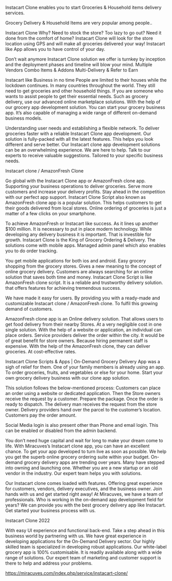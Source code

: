 Instacart Clone enables you to start Groceries & Household items delivery services.

Grocery Delivery & Household Items are very popular among people..

Instacart Clone Why? Need to stock the store? Too lazy to go out? Need it done from the comfort of home? Instacart Clone will look for the store location using GPS and will make all groceries delivered your way! Instacart like App allows you to have control of your day.

Don’t wait anymore Instacart Clone solution we offer is turnkey by inception and the deployment phases and timeline will blow your mind.
Multiple Vendors
Combo Items & Addons
Multi-Delivery & Refer to Earn

Instacart like Business in no time
People are limited to their houses while the lockdown continues. In many countries throughout the world. They still need to get groceries and other household things. If you are someone who wants to assist people to get their essential needs. Such as grocery delivery, use our advanced online marketplace solutions. With the help of our grocery app development solution. You can start your grocery business app. It’s also capable of managing a wide range of different on-demand business models.

Understanding user needs and establishing a flexible network. To deliver groceries faster with a reliable Instacart Clone app development. Our solution is fully-packed with all the latest features. This helps you look different and serve better. Our Instacart clone app development solutions can be an overwhelming experience. We are here to help. Talk to our experts to receive valuable suggestions. Tailored to your specific business needs.

Instacart clone / AmazonFresh Clone

Go global with the Instacart Clone app or AmazonFresh clone app. Supporting your business operations to deliver groceries. Serve more customers and increase your delivery profits. Stay ahead in the competition with our perfect app support. Instacart Clone Script also known as AmazonFresh clone app is a popular solution. This helps customers to get their goods delivered from local stores. Online ordering of groceries is just a matter of a few clicks on your smartphone.

To achieve AmazonFresh or Instacart like success. As it lines up another $100 million. It is necessary to put in place modern technology. While developing any delivery business it is important. That is investible for growth. Instacart Clone is the King of Grocery Ordering & Delivery. The solutions come with mobile apps. Managed admin panel which also enables you to do order tracking.

You get mobile applications for both ios and android. Easy grocery shopping from the grocery stores. Gives a new meaning to the concept of online grocery delivery. Customers are always searching for an online solution that saves both time and money. Instacart Clone Script is like AmazonFresh clone script. It is a reliable and trustworthy delivery solution. that offers features for achieving tremendous success.

We have made it easy for users. By providing you with a ready-made and customizable Instacart clone / AmazonFresh clone. To fulfil this growing demand of customers.

AmazonFresh clone app is an Online delivery solution. That allows users to get food delivery from their nearby Stores. At a very negligible cost in one single solution. With the help of a website or application, an individual can place orders. Service providers deliver the order within the city. It would be of great benefit for store owners. Because hiring permanent staff is expensive. With the help of the AmazonFresh clone, they can deliver groceries. At cost-effective rates.

Instacart Clone Scripts & Apps | On-Demand Grocery Delivery App was a sigh of relief for them. One of your family members is already using an app. To order groceries, fruits, and vegetables or else for your home. Start your own grocery delivery business with our clone app solution.

This solution follows the below-mentioned process:
Customers can place an order using a website or dedicated application.
Then the Store owners receive the request by a customer.
Prepare the package.
Once the order is ready to dispatch.
The delivery man receives the request from the store owner.
Delivery providers hand over the parcel to the customer’s location.
Customers pay the order amount.

Social Media login is also present other than Phone and email login. This can be enabled or disabled from the admin backend.

You don’t need huge capital and wait for long to make your dream come to life. With Miracuves’s Instacart clone app, you can have an excellent chance. To get your app developed to turn live as soon as possible. We help you get the superb online grocery ordering suite within your budget. On-demand grocery delivery apps are trending over years. Many have stepped into owning and launching one. Whether you are a new startup or an old vendor in the industry. Our expert team helps you with solutions.

Our Instacart clone comes loaded with features. Offering great experience for customers, vendors, delivery executives, and the business owner. Join hands with us and get started right away! At Miracuves, we have a team of professionals. Who is working in the on-demand app development field for years? We can provide you with the best grocery delivery app like Instacart. Get started your business process with us.

Instacart Clone 2022

With easy UI experience and functional back-end. Take a step ahead in this business world by partnering with us. We have great experience in developing applications for the On-Demand Delivery sector. Our highly skilled team is specialized in developing robust applications. Our white-label grocery app is 100% customisable. It is readily available along with a wide range of solutions. Our expert team of marketing and customer support is there to help and address your problems.

https://miracuves.com/index.php/service/instacart-clone/

